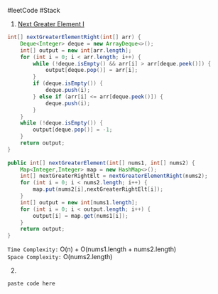 #leetCode #Stack

1. [Next Greater Element I](https://leetcode.com/problems/next-greater-element-i/description/)

```java
int[] nextGreaterElementRight(int[] arr) {  
    Deque<Integer> deque = new ArrayDeque<>();  
    int[] output = new int[arr.length];  
    for (int i = 0; i < arr.length; i++) {  
        while (!deque.isEmpty() && arr[i] > arr[deque.peek()]) {  
            output[deque.pop()] = arr[i];  
        }  
        if (deque.isEmpty()) {  
            deque.push(i);  
        } else if (arr[i] <= arr[deque.peek()]) {  
            deque.push(i);  
        }  
    }  
    while (!deque.isEmpty()) {  
        output[deque.pop()] = -1;  
    }  
    return output;  
}  
  
public int[] nextGreaterElement(int[] nums1, int[] nums2) {  
    Map<Integer,Integer> map = new HashMap<>();  
    int[] nextGreaterRightElt = nextGreaterElementRight(nums2);  
    for (int i = 0; i < nums2.length; i++) {  
        map.put(nums2[i],nextGreaterRightElt[i]);  
    }  
    int[] output = new int[nums1.length];  
    for (int i = 0; i < output.length; i++) {  
        output[i] = map.get(nums1[i]);  
    }  
    return output;  
}
```

`Time Complexity:` O(n) + O(nums1.length + nums2.length)\
`Space Complexity:` O(nums2.length)

2. []()

```java
paste code here
```

